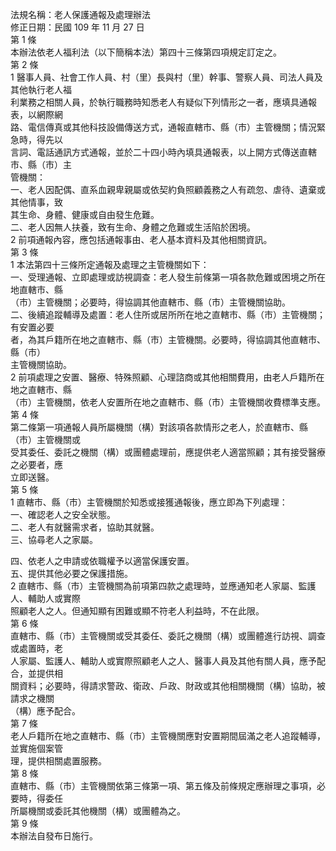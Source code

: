 法規名稱：老人保護通報及處理辦法  
修正日期：民國 109 年 11 月 27 日  
第 1 條  
本辦法依老人福利法（以下簡稱本法）第四十三條第四項規定訂定之。  
第 2 條  
1 醫事人員、社會工作人員、村（里）長與村（里）幹事、警察人員、司法人員及其他執行老人福  
利業務之相關人員，於執行職務時知悉老人有疑似下列情形之一者，應填具通報表，以網際網  
路、電信傳真或其他科技設備傳送方式，通報直轄市、縣（市）主管機關；情況緊急時，得先以  
言詞、電話通訊方式通報，並於二十四小時內填具通報表，以上開方式傳送直轄市、縣（市）主  
管機關：  
一、老人因配偶、直系血親卑親屬或依契約負照顧義務之人有疏忽、虐待、遺棄或其他情事，致  
其生命、身體、健康或自由發生危難。  
二、老人因無人扶養，致有生命、身體之危難或生活陷於困境。  
2 前項通報內容，應包括通報事由、老人基本資料及其他相關資訊。  
第 3 條  
1 本法第四十三條所定通報及處理之主管機關如下：  
一、受理通報、立即處理或訪視調查：老人發生前條第一項各款危難或困境之所在地直轄市、縣  
（市）主管機關；必要時，得協調其他直轄市、縣（市）主管機關協助。  
二、後續追蹤輔導及處置：老人住所或居所所在地之直轄市、縣（市）主管機關；有安置必要  
者，為其戶籍所在地之直轄市、縣（市）主管機關。必要時，得協調其他直轄市、縣（市）  
主管機關協助。  
2 前項處理之安置、醫療、特殊照顧、心理諮商或其他相關費用，由老人戶籍所在地之直轄市、縣  
（市）主管機關，依老人安置所在地之直轄市、縣（市）主管機關收費標準支應。  
第 4 條  
第二條第一項通報人員所屬機關（構）對該項各款情形之老人，於直轄市、縣（市）主管機關或  
受其委任、委託之機關（構）或團體處理前，應提供老人適當照顧；其有接受醫療之必要者，應  
立即送醫。  
第 5 條  
1 直轄市、縣（市）主管機關於知悉或接獲通報後，應立即為下列處理：  
一、確認老人之安全狀態。  
二、老人有就醫需求者，協助其就醫。  
三、協尋老人之家屬。  


四、依老人之申請或依職權予以適當保護安置。  
五、提供其他必要之保護措施。  
2 直轄市、縣（市）主管機關為前項第四款之處理時，並應通知老人家屬、監護人、輔助人或實際  
照顧老人之人。但通知顯有困難或顯不符老人利益時，不在此限。  
第 6 條  
直轄市、縣（市）主管機關或受其委任、委託之機關（構）或團體進行訪視、調查或處置時，老  
人家屬、監護人、輔助人或實際照顧老人之人、醫事人員及其他有關人員，應予配合，並提供相  
關資料；必要時，得請求警政、衛政、戶政、財政或其他相關機關（構）協助，被請求之機關  
（構）應予配合。  
第 7 條  
老人戶籍所在地之直轄市、縣（市）主管機關應對安置期間屆滿之老人追蹤輔導，並實施個案管  
理，提供相關處置服務。  
第 8 條  
直轄市、縣（市）主管機關依第三條第一項、第五條及前條規定應辦理之事項，必要時，得委任  
所屬機關或委託其他機關（構）或團體為之。  
第 9 條  
本辦法自發布日施行。  


